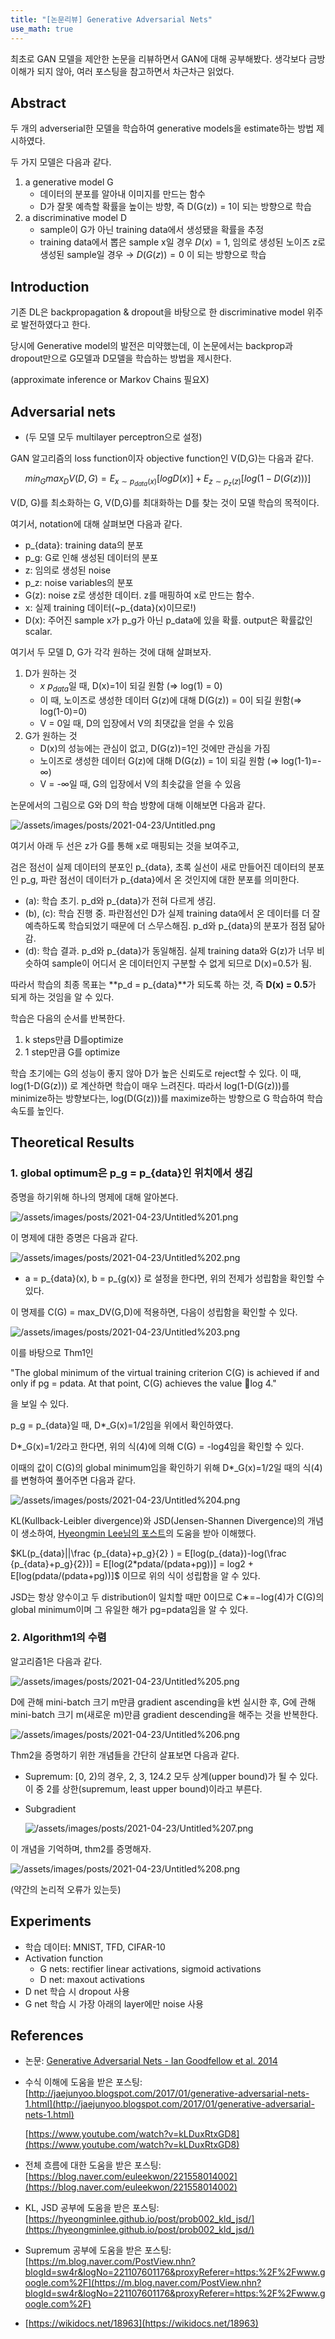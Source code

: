 ```yaml
---
title: "[논문리뷰] Generative Adversarial Nets"
use_math: true
---
```


최초로 GAN 모델을 제안한 논문을 리뷰하면서 GAN에 대해 공부해봤다. 생각보다 금방 이해가 되지 않아, 여러 포스팅을 참고하면서 차근차근 읽었다.

## Abstract

두 개의 adverserial한 모델을 학습하여 generative models을 estimate하는 방법 제시하였다.

두 가지 모델은 다음과 같다.

1. a generative model G
    - 데이터의 분포를 알아내 이미지를 만드는 함수
    - D가 잘못 예측할 확률을 높이는 방향, 즉 D(G(z)) = 1이 되는 방향으로 학습
2. a discriminative model D
    - sample이 G가 아닌 training data에서 생성됐을 확률을 추정
    - training data에서 뽑은 sample x일 경우 $D(x) =1$, 임의로 생성된 노이즈 z로 생성된 sample일 경우 → $D(G(z)) = 0$ 이 되는 방향으로 학습

## Introduction

기존 DL은 backpropagation & dropout을 바탕으로 한 discriminative model 위주로 발전하였다고 한다.

당시에 Generative model의 발전은 미약했는데, 이 논문에서는 backprop과 dropout만으로 G모델과 D모델을 학습하는 방법을 제시한다.

(approximate inference or Markov Chains 필요X)

## Adversarial nets

- (두 모델 모두 multilayer perceptron으로 설정)

GAN 알고리즘의 loss function이자 objective function인 V(D,G)는 다음과 같다.

$$min_Gmax_DV(D,G)=E_{x∼p_{data}(x)}[logD(x)]+E_{z∼p_z(z)}[log(1−D(G(z)))]$$

V(D, G)를 최소화하는 G, V(D,G)를 최대화하는 D를 찾는 것이 모델 학습의 목적이다.

여기서, notation에 대해 살펴보면 다음과 같다.

- p_{data}: training data의 분포
- p_g: G로 인해 생성된 데이터의 분포
- z: 임의로 생성된 noise
- p_z: noise variables의 분포
- G(z): noise z로 생성한 데이터.  z를 매핑하여 x로 만드는 함수.
- x: 실제 training 데이터(~p_{data}(x)이므로!)
- D(x): 주어진 sample x가 p_g가 아닌 p_data에 있을 확률. output은 확률값인 scalar.

여기서 두 모델 D, G가 각각 원하는 것에 대해 살펴보자.

1. D가 원하는 것
    - $x~p_{data}$일 때, D(x)=1이 되길 원함 (⇒ log(1) = 0)
    - 이 때, 노이즈로 생성한 데이터 G(z)에 대해 D(G(z)) = 0이 되길 원함(⇒ log(1-0)=0)
    - V = 0일 때, D의 입장에서 V의 최댓값을 얻을 수 있음
2. G가 원하는 것
    - D(x)의 성능에는 관심이 없고, D(G(z))=1인 것에만 관심을 가짐
    - 노이즈로 생성한 데이터 G(z)에 대해 D(G(z)) = 1이 되길 원함 (⇒ log(1-1)=-∞)
    - V = -∞일 때, G의 입장에서 V의 최솟값을 얻을 수 있음

논문에서의 그림으로 G와 D의 학습 방향에 대해 이해보면 다음과 같다.

![/assets/images/posts/2021-04-23/Untitled.png](/assets/images/posts/2021-04-23/Untitled.png)

여기서 아래 두 선은 z가 G를 통해 x로 매핑되는 것을 보여주고,

검은 점선이 실제 데이터의 분포인 p_{data}, 초록 실선이 새로 만들어진 데이터의 분포인 p_g, 파란 점선이 데이터가 p_{data}에서 온 것인지에 대한 분포를 의미한다.

- (a): 학습 초기. p_d와 p_{data}가 전혀 다르게 생김.
- (b), (c): 학습 진행 중. 파란점선인 D가 실제 training data에서 온 데이터를 더 잘 예측하도록 학습되었기 때문에 더 스무스해짐. p_d와 p_{data}의 분포가 점점 닮아감.
- (d): 학습 결과. p_d와 p_{data}가 동일해짐. 실제 training data와 G(z)가 너무 비슷하여 sample이 어디서 온 데이터인지 구분할 수 없게 되므로 D(x)=0.5가 됨.

따라서 학습의 최종 목표는 **p_d = p_{data}**가 되도록 하는 것, 즉 **D(x) = 0.5**가 되게 하는 것임을 알 수 있다.

학습은 다음의 순서를 반복한다.

1. k steps만큼 D를optimize
2. 1 step만큼 G를 optimize

학습 초기에는 G의 성능이 좋지 않아 D가 높은 신뢰도로 reject할 수 있다. 이 때, log(1-D(G(z))) 로 계산하면 학습이 매우 느려진다. 따라서 log(1-D(G(z)))를 minimize하는 방향보다는, log(D(G(z)))를 maximize하는 방향으로 G 학습하여 학습 속도를 높인다.

## Theoretical Results

### 1. global optimum은 p_g = p_{data}인 위치에서 생김

증명을 하기위해 하나의 명제에 대해 알아본다.

![/assets/images/posts/2021-04-23/Untitled%201.png](/assets/images/posts/2021-04-23/Untitled%201.png)

이 명제에 대한 증명은 다음과 같다.

![/assets/images/posts/2021-04-23/Untitled%202.png](/assets/images/posts/2021-04-23/Untitled%202.png)

- a = p_{data}(x), b = p_{g(x)} 로 설정을 한다면, 위의 전제가 성립함을 확인할 수 있다.

이 명제를 C(G) = max_DV(G,D)에 적용하면, 다음이 성립함을 확인할 수 있다. 

![/assets/images/posts/2021-04-23/Untitled%203.png](/assets/images/posts/2021-04-23/Untitled%203.png)

이를 바탕으로 Thm1인 

"The global minimum of the virtual training criterion C(G) is achieved if and only if pg = pdata. At that point, C(G) achieves the value 􀀀log 4."

을 보일 수 있다.

p_g = p_{data}일 때, D*_G(x)=1/2임을 위에서 확인하였다. 

 D*_G(x)=1/2라고 한다면, 위의 식(4)에 의해 C(G) = -log4임을 확인할 수 있다.

이때의 값이 C(G)의 global minimum임을 확인하기 위해 D*_G(x)=1/2일 때의 식(4)를 변형하여 풀어주면 다음과 같다. 

![/assets/images/posts/2021-04-23/Untitled%204.png](/assets/images/posts/2021-04-23//Untitled%204.png)

KL(Kullback-Leibler divergence)와 JSD(Jensen-Shannen Divergence)의 개념이 생소하여, [Hyeongmin Lee님의 포스트](https://hyeongminlee.github.io/post/prob002_kld_jsd/)의 도움을 받아 이해했다.

$KL(p_{data}||\frac {p_{data}+p_g}{2} ) = E[log(p_{data})-log(\frac {p_{data}+p_g}{2})] = E[log(2*pdata/(pdata+pg))] = log2 + E[log(pdata/(pdata+pg))]$ 이므로 위의 식이 성립함을 알 수 있다.

JSD는 항상 양수이고 두 distribution이 일치할 때만 0이므로 C∗=−log(4)가 C(G)의 global minimum이며 그 유일한 해가 pg=pdata임을 알 수 있다.

### 2. Algorithm1의 수렴

알고리즘1은 다음과 같다. 

![/assets/images/posts/2021-04-23/Untitled%205.png](/assets/images/posts/2021-04-23//Untitled%205.png)

D에 관해 mini-batch 크기 m만큼 gradient ascending을  k번 실시한 후, G에 관해  mini-batch 크기 m(새로운 m)만큼 gradient descending을 해주는 것을 반복한다.

![/assets/images/posts/2021-04-23/Untitled%206.png](/assets/images/posts/2021-04-23//Untitled%206.png)

Thm2을 증명하기 위한 개념들을 간단히 살표보면 다음과 같다.

- Supremum: [0, 2)의 경우, 2, 3, 124.2 모두 상계(upper bound)가 될 수 있다. 이 중 2를 상한(supremum, least upper bound)이라고 부른다.
- Subgradient

    ![/assets/images/posts/2021-04-23/Untitled%207.png](/assets/images/posts/2021-04-23/Untitled%207.png)

이 개념을 기억하며, thm2를 증명해자.

![/assets/images/posts/2021-04-23/Untitled%208.png](/assets/images/posts/2021-04-23/Untitled%208.png)

(약간의 논리적 오류가 있는듯)

## Experiments

- 학습 데이터: MNIST, TFD, CIFAR-10
- Activation function
    - G nets: rectifier linear activations, sigmoid activations
    - D net: maxout activations
- D net 학습 시 dropout 사용
- G net 학습 시 가장 아래의 layer에만 noise 사용

## References

- 논문: [Generative Adversarial Nets - Ian Goodfellow et al. 2014](https://arxiv.org/abs/1406.2661)
- 수식 이해에 도움을 받은 포스팅: [http://jaejunyoo.blogspot.com/2017/01/generative-adversarial-nets-1.html](http://jaejunyoo.blogspot.com/2017/01/generative-adversarial-nets-1.html)

    [https://www.youtube.com/watch?v=kLDuxRtxGD8](https://www.youtube.com/watch?v=kLDuxRtxGD8)

- 전체 흐름에 대한 도움을 받은 포스팅: [https://blog.naver.com/euleekwon/221558014002](https://blog.naver.com/euleekwon/221558014002)
- KL, JSD 공부에 도움을 받은 포스팅: [https://hyeongminlee.github.io/post/prob002_kld_jsd/](https://hyeongminlee.github.io/post/prob002_kld_jsd/)
- Supremum 공부에 도움을 받은 포스팅: [https://m.blog.naver.com/PostView.nhn?blogId=sw4r&logNo=221107601176&proxyReferer=https:%2F%2Fwww.google.com%2F](https://m.blog.naver.com/PostView.nhn?blogId=sw4r&logNo=221107601176&proxyReferer=https:%2F%2Fwww.google.com%2F)
- [https://wikidocs.net/18963](https://wikidocs.net/18963)
